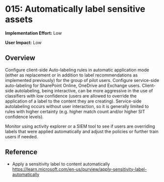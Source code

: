 # 015: Automatically label sensitive assets

**Implementation Effort:** Low

**User Impact:** Low

## Overview

Configure client-side Auto-labeling rules in automatic application mode (either as replacement or in addition to label recommendations as implemented previously) for the group of pilot users. Configure service-side auto-labeling for SharePoint Online, OneDrive and Exchange users. 
Client-side autolabeling, being interactive, can be more aggressive in the use of classifiers with low confidence (users are allowed to override the application of a label to the content they are creating). Service-side autolabeling occurs without user interaction, so it is generally limited to rules with higher certainty (e.g. higher match count and/or higher SIT confidence levels).

Monitor using activity explorer or a SIEM tool to see if users are overriding labels that were applied automatically and adjust the policies or further train users if needed. 

## Reference

* Apply a sensitivity label to content automatically https://learn.microsoft.com/en-us/purview/apply-sensitivity-label-automatically

